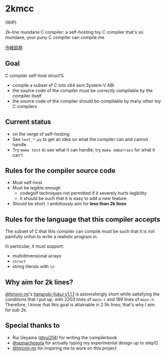 # 2kmcc

(WIP)

2k-line mundane C compiler: a self-hosting toy C compiler that's so mundane, your puny C compiler can compile me

[作戦部屋](https://docs.google.com/document/d/1hgJ0aRh7KJBRPPZLc7yDAkGntGJLEPjdysq1h8404i4/edit)

## Goal
C compiler self-host struct% 
- compile a subset of C into x64 asm System-V ABI
- the source code of the compiler must be *correctly* compilable by the compiler itself
- the source code of the compiler should be compilable by many other toy C compilers

## Current status
- on the verge of self-hosting
- See `test_*.py` to get an idea on what the compiler can and cannot handle 
- Try `make test` to see what it can handle; try `make embarrass` for what it can't

## Rules for the compiler source code
- Must self-host
- Must be legible enough
    - codegolf techniques not permitted if it severely hurts legibility
    - it should be such that it is easy to add a new feature
- Should be short. I ambitiously aim for **less than 2k lines**

## Rules for the language that this compiler accepts
The subset of C that this compiler can compile must be such that it is not painfully unfun to write a realistic program in.

In particular, it must support:
- multidimensional arrays
- `struct`
- string literals with `\n`

## Why aim for 2k lines?
[@hiromi-mi](https://github.com/hiromi-mi/)'s [hanando-fukui v1.1.1](https://github.com/hiromi-mi/hanando-fukui/tree/v1.1.1) is astonishingly short while satisfying the conditions that I put up, with 2203 lines of `main.c` and 169 lines of `main.h`. Therefore, I know that this goal is attainable in 2.5k lines; that's why I aim for sub 2k.

## Special thanks to
- Rui Ueyama ([@rui314](https://github.com/rui314)) for writing the compilerbook
- [@spinachpasta](https://github.com/spinachpasta) for actually typing my experimental design up to step12
- [@hiromi-mi](https://github.com/hiromi-mi/) for inspiring me to work on this project
